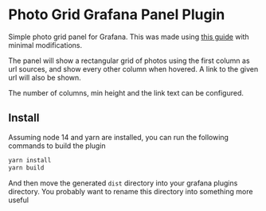 # Photo Grid Grafana Panel Plugin

Simple photo grid panel for Grafana. This was made using [this guide](https://grafana.com/tutorials/build-a-panel-plugin/) with minimal modifications.

The panel will show a rectangular grid of photos using the first column as url sources, and show every other column when hovered. A link to the given url will also be shown.

The number of columns, min height and the link text can be configured.

## Install

Assuming node 14 and yarn are installed, you can run the following commands to build the plugin

```bash
yarn install
yarn build
```

And then move the generated `dist` directory into your grafana plugins directory. You probably want to rename this directory into something more useful

